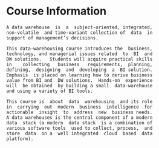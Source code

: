 # Course Information

	A data warehouse  is  a  subject-oriented, integrated, 
	non-volatile  and time-variant collection of  data  in 
	support of management’s decisions.
	
	This data-warehousing course introduces the  business, 
	technology, and managerial issues related  to  BI  and 
	DW solutions.   Students will acquire practical skills 
	in    collecting   business   requirements,  planning, 
	defining,  designing  and  developing  a  BI solution. 
	Emphasis  is placed on learning how to derive business 
	value from BI and  DW solutions.  Hands-on  experience 
	will  be obtained  by building a small  data-warehouse 
	and using a variety of BI tools. 

	This course is  about  data  warehousing  and its role 
	in  carrying  out  modern  business  intelligence  for 
	actionable  insight  to  address  new  business needs. 
	A data warehouses is the central component of a modern 
	data  stack (a modern  data stack  is a combination of 
	various software tools  used to collect, process,  and 
	store  data  on a  well integrated  cloud  based  data 
	platform). 
